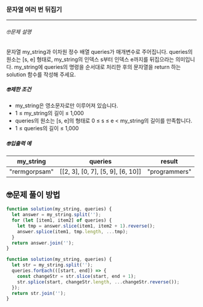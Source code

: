 ### 문자열 여러 번 뒤집기

---

###### 🤓문제 설명

문자열 my_string과 이차원 정수 배열 queries가 매개변수로 주어집니다. queries의 원소는 [s, e] 형태로, my_string의 인덱스 s부터 인덱스 e까지를 뒤집으라는 의미입니다. my_string에 queries의 명령을 순서대로 처리한 후의 문자열을 return 하는 solution 함수를 작성해 주세요.

##### 🤓제한 조건

- my_string은 영소문자로만 이루어져 있습니다.
- 1 ≤ my_string의 길이 ≤ 1,000
- queries의 원소는 [s, e]의 형태로 0 ≤ s ≤ e < my_string의 길이를 만족합니다.
- 1 ≤ queries의 길이 ≤ 1,000

##### 🤓입출력 예

| my_string     | queries                           | result        |
| ------------- | --------------------------------- | ------------- |
| "rermgorpsam" | [[2, 3], [0, 7], [5, 9], [6, 10]] | "programmers" |

## 🤓문제 풀이 방법

```javascript
function solution(my_string, queries) {
  let answer = my_string.split('');
  for (let [item1, item2] of queries) {
    let tmp = answer.slice(item1, item2 + 1).reverse();
    answer.splice(item1, tmp.length, ...tmp);
  }
  return answer.join('');
}
```

```javascript
function solution(my_string, queries) {
  let str = my_string.split('');
  queries.forEach(([start, end]) => {
    const changeStr = str.slice(start, end + 1);
    str.splice(start, changeStr.length, ...changeStr.reverse());
  });
  return str.join('');
}
```
